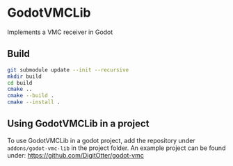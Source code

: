 # GodotVMCLib

Implements a VMC receiver in Godot

## Build

```bash
git submodule update --init --recursive
mkdir build
cd build
cmake ..
cmake --build .
cmake --install .
```

## Using GodotVMCLib in a project

To use GodotVMCLib in a godot project, add the repository under `addons/godot-vmc-lib` in the project folder. An example project can be found under: https://github.com/DigitOtter/godot-vmc

